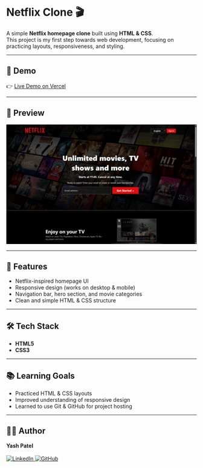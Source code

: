 # Netflix Clone 🎬

A simple **Netflix homepage clone** built using **HTML & CSS**.  
This project is my first step towards web development, focusing on practicing layouts, responsiveness, and styling.

---

## 🚀 Demo
👉 [Live Demo on Vercel](https://netflix-clone-yashu444.vercel.app/) 

---

## 📸 Preview
![Screenshot](assets/preview.png)  

---

## 🔨 Features
- Netflix-inspired homepage UI  
- Responsive design (works on desktop & mobile)  
- Navigation bar, hero section, and movie categories  
- Clean and simple HTML & CSS structure  

---

## 🛠️ Tech Stack
- **HTML5**  
- **CSS3**

---

## 📚 Learning Goals
- Practiced HTML & CSS layouts
- Improved understanding of responsive design
- Learned to use Git & GitHub for project hosting

---

## 👨‍💻 Author

<p align="left">
  <b>Yash Patel</b><br><br>
  <a href="https://linkedin.com/in/yashpatell7">
    <img src="https://img.shields.io/badge/LinkedIn-blue?style=for-the-badge&logo=linkedin" alt="LinkedIn"/>
  </a>
  <a href="https://github.com/Yashu444">
    <img src="https://img.shields.io/badge/GitHub-000?style=for-the-badge&logo=github" alt="GitHub"/>
  </a>
</p>
